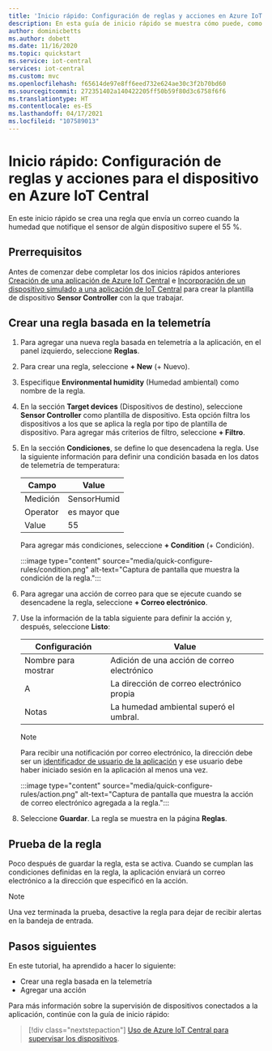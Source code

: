 ```yaml
---
title: 'Inicio rápido: Configuración de reglas y acciones en Azure IoT Central'
description: En esta guía de inicio rápido se muestra cómo puede, como generador, configurar las reglas y las acciones basadas en la telemetría en la aplicación de Azure IoT Central.
author: dominicbetts
ms.author: dobett
ms.date: 11/16/2020
ms.topic: quickstart
ms.service: iot-central
services: iot-central
ms.custom: mvc
ms.openlocfilehash: f65614de97e8ff6eed732e624ae30c3f2b70bd60
ms.sourcegitcommit: 272351402a140422205ff50b59f80d3c6758f6f6
ms.translationtype: HT
ms.contentlocale: es-ES
ms.lasthandoff: 04/17/2021
ms.locfileid: "107589013"
---
```

# <a name="quickstart-configure-rules-and-actions-for-your-device-in-azure-iot-central"></a>Inicio rápido: Configuración de reglas y acciones para el dispositivo en Azure IoT Central

En este inicio rápido se crea una regla que envía un correo cuando la humedad que notifique el sensor de algún dispositivo supere el 55 %.

## <a name="prerequisites"></a>Prerrequisitos

Antes de comenzar debe completar los dos inicios rápidos anteriores [Creación de una aplicación de Azure IoT Central](./quick-deploy-iot-central.md) e [Incorporación de un dispositivo simulado a una aplicación de IoT Central](./quick-create-simulated-device.md) para crear la plantilla de dispositivo **Sensor Controller** con la que trabajar.

## <a name="create-a-telemetry-based-rule"></a>Crear una regla basada en la telemetría

1. Para agregar una nueva regla basada en telemetría a la aplicación, en el panel izquierdo, seleccione **Reglas**.

1. Para crear una regla, seleccione **+ New** (+ Nuevo).

1. Especifique **Environmental humidity** (Humedad ambiental) como nombre de la regla.

1. En la sección **Target devices** (Dispositivos de destino), seleccione **Sensor Controller** como plantilla de dispositivo. Esta opción filtra los dispositivos a los que se aplica la regla por tipo de plantilla de dispositivo. Para agregar más criterios de filtro, seleccione **+ Filtro**.

1. En la sección **Condiciones**, se define lo que desencadena la regla. Use la siguiente información para definir una condición basada en los datos de telemetría de temperatura:

    | Campo        | Value            |
    | ------------ | ---------------- |
    | Medición  | SensorHumid      |
    | Operator     | es mayor que  |
    | Value        | 55               |

    Para agregar más condiciones, seleccione **+ Condition** (+ Condición).

    :::image type="content" source="media/quick-configure-rules/condition.png" alt-text="Captura de pantalla que muestra la condición de la regla.":::

1. Para agregar una acción de correo para que se ejecute cuando se desencadene la regla, seleccione **+ Correo electrónico**.

1. Use la información de la tabla siguiente para definir la acción y, después, seleccione **Listo**:

    | Configuración   | Value                                             |
    | --------- | ------------------------------------------------- |
    | Nombre para mostrar | Adición de una acción de correo electrónico                          |
    | A        | La dirección de correo electrónico propia                                |
    | Notas     | La humedad ambiental superó el umbral. |

    > [!NOTE]
    > Para recibir una notificación por correo electrónico, la dirección debe ser un [identificador de usuario de la aplicación](howto-administer.md) y ese usuario debe haber iniciado sesión en la aplicación al menos una vez.

    :::image type="content" source="media/quick-configure-rules/action.png" alt-text="Captura de pantalla que muestra la acción de correo electrónico agregada a la regla.":::

1. Seleccione **Guardar**. La regla se muestra en la página **Reglas**.

## <a name="test-the-rule"></a>Prueba de la regla

Poco después de guardar la regla, esta se activa. Cuando se cumplan las condiciones definidas en la regla, la aplicación enviará un correo electrónico a la dirección que especificó en la acción.

> [!NOTE]
> Una vez terminada la prueba, desactive la regla para dejar de recibir alertas en la bandeja de entrada.

## <a name="next-steps"></a>Pasos siguientes

En este tutorial, ha aprendido a hacer lo siguiente:

* Crear una regla basada en la telemetría
* Agregar una acción

Para más información sobre la supervisión de dispositivos conectados a la aplicación, continúe con la guía de inicio rápido:

> [!div class="nextstepaction"]
> [Uso de Azure IoT Central para supervisar los dispositivos](quick-monitor-devices.md).
